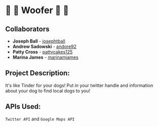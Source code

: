 # :dog: :dog: Woofer :dog: :dog:

## Collaborators 
* **Joseph Ball** - [josephtball](https://github.com/josephtball)
* **Andrew Sadowski** - [andore92](https://github.com/andore92)
* **Patty Cross** - [pattycakes125](https://github.com/pattycakes125)
* **Marina James** - [marinamjames](https://github.com/marinamjames)

## Project Description: 
It's like Tinder for your dogs! Put in your twitter handle and information about your dog to find local dogs to you! 

## APIs Used: 
`Twitter API` and `Google Maps API`

